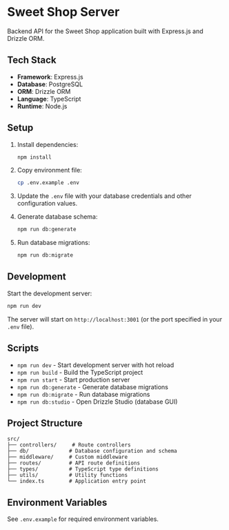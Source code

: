 # Sweet Shop Server

Backend API for the Sweet Shop application built with Express.js and Drizzle ORM.

## Tech Stack

- **Framework**: Express.js
- **Database**: PostgreSQL
- **ORM**: Drizzle ORM
- **Language**: TypeScript
- **Runtime**: Node.js

## Setup

1. Install dependencies:
   ```bash
   npm install
   ```

2. Copy environment file:
   ```bash
   cp .env.example .env
   ```

3. Update the `.env` file with your database credentials and other configuration values.

4. Generate database schema:
   ```bash
   npm run db:generate
   ```

5. Run database migrations:
   ```bash
   npm run db:migrate
   ```

## Development

Start the development server:
```bash
npm run dev
```

The server will start on `http://localhost:3001` (or the port specified in your `.env` file).

## Scripts

- `npm run dev` - Start development server with hot reload
- `npm run build` - Build the TypeScript project
- `npm run start` - Start production server
- `npm run db:generate` - Generate database migrations
- `npm run db:migrate` - Run database migrations
- `npm run db:studio` - Open Drizzle Studio (database GUI)

## Project Structure

```
src/
├── controllers/     # Route controllers
├── db/             # Database configuration and schema
├── middleware/     # Custom middleware
├── routes/         # API route definitions
├── types/          # TypeScript type definitions
├── utils/          # Utility functions
└── index.ts        # Application entry point
```

## Environment Variables

See `.env.example` for required environment variables.